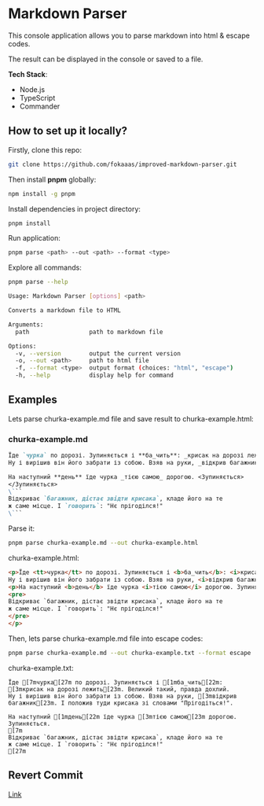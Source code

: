 # Markdown Parser

This console application allows you to parse markdown into html & escape codes.

The result can be displayed in the console or saved to a file.

**Tech Stack**:
- Node.js
- TypeScript
- Commander

## How to set up it locally?

Firstly, clone this repo:

```bash
git clone https://github.com/fokaaas/improved-markdown-parser.git
```

Then install **pnpm** globally:

```bash
npm install -g pnpm
```

Install dependencies in project directory:

```bash
pnpm install
```

Run application:

```bash
pnpm parse <path> --out <path> --format <type>
```

Explore all commands:

```bash
pnpm parse --help
```

```bash
Usage: Markdown Parser [options] <path>     

Converts a markdown file to HTML

Arguments:
  path                 path to markdown file

Options:
  -v, --version        output the current version
  -o, --out <path>     path to html file
  -f, --format <type>  output format (choices: "html", "escape")
  -h, --help           display help for command
```

## Examples

Lets parse churka-example.md file and save result to churka-example.html:

### churka-example.md

```markdown
Їде `чурка` по дорозі. Зупиняється і **ба_чить**: _крисак на дорозі лежить_. Великий такий, правда дохлий.
Ну і вирішив він його забрати із собою. Взяв на руки, _відкрив багажник_. І положив туди крисака зі словами "Прігодіться!".

На наступний **день** їде чурка _тією самою_ дорогою. <Зупиняється>
</Зупиняється>
\```
Відкриває `багажник, дістає звідти крисака`, кладе його на те
ж саме місце. І `говорить`: "Нє прігоділся!"
\```
```

Parse it:

```bash
pnpm parse churka-example.md --out churka-example.html
```

churka-example.html:

```html
<p>Їде <tt>чурка</tt> по дорозі. Зупиняється і <b>ба_чить</b>: <i>крисак на дорозі лежить</i>. Великий такий, правда дохлий. 
Ну і вирішив він його забрати із собою. Взяв на руки, <i>відкрив багажник</i>. І положив туди крисака зі словами "Прігодіться!".</p>
<p>На наступний <b>день</b> їде чурка <i>тією самою</i> дорогою. Зупиняється.
<pre>
Відкриває `багажник, дістає звідти крисака`, кладе його на те
ж саме місце. І `говорить`: "Нє прігоділся!"
</pre>
</p>
```

Then, lets parse churka-example.md file into escape codes:

```bash
pnpm parse churka-example.md --out churka-example.txt --format escape
```

churka-example.txt:

```
Їде [7mчурка[27m по дорозі. Зупиняється і [1mба_чить[22m: [3mкрисак на дорозі лежить[23m. Великий такий, правда дохлий.
Ну і вирішив він його забрати із собою. Взяв на руки, [3mвідкрив багажник[23m. І положив туди крисака зі словами "Прігодіться!".

На наступний [1mдень[22m їде чурка [3mтією самою[23m дорогою. Зупиняється.
[7m
Відкриває `багажник, дістає звідти крисака`, кладе його на те
ж саме місце. І `говорить`: "Нє прігоділся!"
[27m
```

## Revert Commit

[Link](https://github.com/fokaaas/improved-markdown-parser/commit/de63ed97fa3a5908788de5147e221631e32de893)
